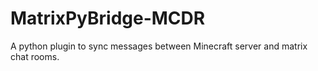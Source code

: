 # MatrixPyBridge-MCDR
A python plugin to sync messages between Minecraft server and matrix chat rooms.
